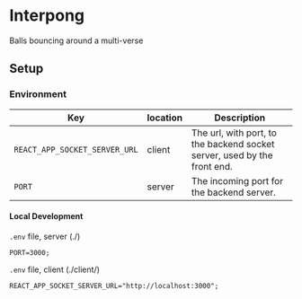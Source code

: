 # Interpong

Balls bouncing around a multi-verse

## Setup

### Environment
| Key | location | Description |
| - | - | - |
| `REACT_APP_SOCKET_SERVER_URL` | client | The url, with port, to the backend socket server, used by the front end. |
| `PORT` | server | The incoming port for the backend server. |

#### Local Development
`.env` file, server (./)
```
PORT=3000;
```

`.env` file, client (./client/)
```
REACT_APP_SOCKET_SERVER_URL="http://localhost:3000";
```